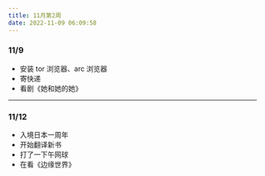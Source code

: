 ```yaml
---
title: 11月第2周
date: 2022-11-09 06:09:58
---
```

### 11/9
- 安装 tor 浏览器、arc 浏览器
- 寄快递
- 看剧《她和她的她》

---

### 11/12
- 入境日本一周年
- 开始翻译新书
- 打了一下午网球
- 在看《边缘世界》